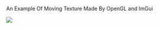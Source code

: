 An Example Of Moving Texture Made By OpenGL and ImGui

![](https://eneskzlcn.github.io/OpenGL/OpenGL/examples/movingTexture.png)